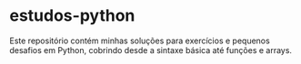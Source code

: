 # estudos-python

Este repositório contém minhas soluções para exercícios e pequenos desafios em Python, cobrindo desde a sintaxe básica até funções e arrays.
